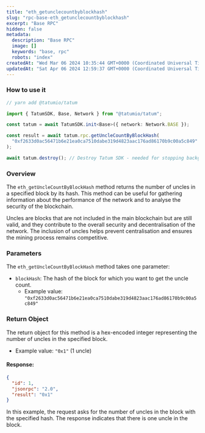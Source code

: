 ```yaml
---
title: "eth_getunclecountbyblockhash"
slug: "rpc-base-eth_getunclecountbyblockhash"
excerpt: "Base RPC"
hidden: false
metadata: 
  description: "Base RPC"
  image: []
  keywords: "base, rpc"
  robots: "index"
createdAt: "Wed Mar 06 2024 10:35:44 GMT+0000 (Coordinated Universal Time)"
updatedAt: "Sat Apr 06 2024 12:59:37 GMT+0000 (Coordinated Universal Time)"
---
```




### How to use it



```typescript
// yarn add @tatumio/tatum

import { TatumSDK, Base, Network } from "@tatumio/tatum";

const tatum = await TatumSDK.init<Base>({ network: Network.BASE });

const result = await tatum.rpc.getUncleCountByBlockHash(
  "0xf2633d0ac56471b6e21ea0ca7510dabe319d4823aac176ad86170b9c00a5c849"
);

await tatum.destroy(); // Destroy Tatum SDK - needed for stopping background jobs
```



### Overview

The `eth_getUncleCountByBlockHash` method returns the number of uncles in a specified block by its hash. This method can be useful for gathering information about the performance of the network and to analyse the security of the blockchain.

Uncles are blocks that are not included in the main blockchain but are still valid, and they contribute to the overall security and decentralisation of the network. The inclusion of uncles helps prevent centralisation and ensures the mining process remains competitive.

### Parameters

The `eth_getUncleCountByBlockHash` method takes one parameter:

- `blockHash`: The hash of the block for which you want to get the uncle count.
  - Example value: `"0xf2633d0ac56471b6e21ea0ca7510dabe319d4823aac176ad86170b9c00a5c849"`

### Return Object

The return object for this method is a hex-encoded integer representing the number of uncles in the specified block.

- Example value: `"0x1"` (1 uncle)

#### Response:

```json
{
  "id": 1,
  "jsonrpc": "2.0",
  "result": "0x1"
}
```

In this example, the request asks for the number of uncles in the block with the specified hash. The response indicates that there is one uncle in the block.

